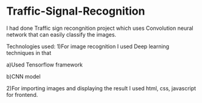 # Traffic-Signal-Recognition
I had done Traffic sign recongnition project which uses Convolution neural network that can easily classify the images.

Technologies used:
1)For image recognition I used Deep learning techniques in that

 a)Used Tensorflow framework
  
  b)CNN model
  
2)For importing images and displaying the result I used html, css, javascript for frontend.

